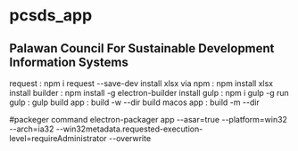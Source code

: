 # pcsds_app
<h2>Palawan Council For Sustainable Development Information Systems</h2>

request : npm i request --save-dev
install xlsx via npm : npm install xlsx
install builder : npm install -g electron-builder
install gulp : npm i gulp -g
run gulp : gulp
build app : build -w --dir
build macos app : build -m --dir


#packeger command
electron-packager app --asar=true --platform=win32 --arch=ia32 --win32metadata.requested-execution-level=requireAdministrator --overwrite